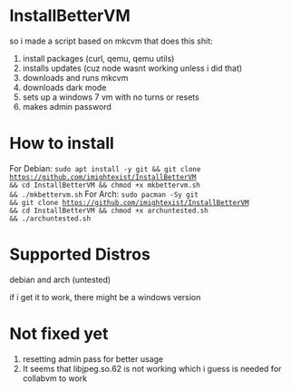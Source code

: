 # InstallBetterVM

so i made a script based on mkcvm that does this shit:
1. install packages (curl, qemu, qemu utils)
2. installs updates (cuz node wasnt working unless i did that)
3. downloads and runs mkcvm
4. downloads dark mode
5. sets up a windows 7 vm with no turns or resets
6. makes admin password

# How to install
For Debian:
<code>sudo apt install -y git && git clone https://github.com/imightexist/InstallBetterVM && cd InstallBetterVM && chmod +x mkbettervm.sh && ./mkbettervm.sh</code>
For Arch:
<code>sudo pacman -Sy git && git clone https://github.com/imightexist/InstallBetterVM && cd InstallBetterVM && chmod +x archuntested.sh && ./archuntested.sh</code>

# Supported Distros
debian and arch (untested)

if i get it to work, there might be a windows version

# Not fixed yet
1. resetting admin pass for better usage
2. It seems that libjpeg.so.62 is not working which i guess is needed for collabvm to work

